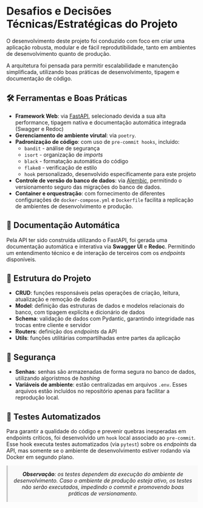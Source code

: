 # Desafios e Decisões Técnicas/Estratégicas do Projeto

O desenvolvimento deste projeto foi conduzido com foco em criar uma aplicação robusta, modular e de fácil reprodutibilidade, tanto em ambientes de desenvolvimento quanto de produção.

A arquitetura foi pensada para permitir escalabilidade e manutenção simplificada, utilizando boas práticas de desenvolvimento, tipagem e documentação de código.

## 🛠️ Ferramentas e Boas Práticas

- **Framework Web**: via [FastAPI](https://fastapi.tiangolo.com/), selecionado devida a sua alta performance, tipagem nativa e documentação automática integrada (Swagger e Redoc)
- **Gerenciamento de ambiente virutal**: via `poetry`.
- **Padronização de código**: com uso de `pre-commit hooks`, incluido:
    - `bandit` - análise de segurança
    - `isort` - organização de *imports*
    - `black` - formatação automática do código
    - `flake8` - verificação de estilo
    - `hook` personalizado, desenvolvido especificamente para este projeto
- **Controle de versão do banco de dados**: via [Alembic](https://alembic.sqlalchemy.org/en/latest/), permitindo o versionamento seguro das migrações do banco de dados.
- **Container e orquestração**: com fornecimento de diferentes configurações de `docker-compose.yml` e `Dockerfile` facilita a replicação de ambientes de desenvolvimento e produção.

## 📖 Documentação Automática

Pela API ter sido construída utilizando o FastAPI, foi gerada uma documentação automática e interativa via **Swagger UI** e **Redoc**. Permitindo um entendimento técnico e de interação de terceiros com os *endpoints* disponíveis.

## 🧱 Estrutura do Projeto

- **CRUD**: funções responsáveis pelas operações de criação, leitura, atualização e remoção de dados
- **Model**: definição das estruturas de dados e modelos relacionais do banco, com tipagem explícita e dicionário de dados
- **Schema**: validação de dados com Pydantic, garantindo integridade nas trocas entre cliente e servidor
- **Routers**: definição dos *endpoints* da API
- **Utils**: funções utilitárias compartilhadas entre partes da aplicação

## 🔐 Segurança

- **Senhas**: senhas são armazenadas de forma segura no banco de dados, utilizando algorístmos de *hashing*
- **Variáveis de ambiente**: estão centralizadas em arquivos `.env`. Esses arquivos estão incluídos no repositório apenas para facilitar a reprodução local.

## 🦾 Testes Automatizados

Para garantir a qualidade do código e prevenir quebras inesperadas em endpoints críticos, foi desenvolvido um `hook` local associado ao `pre-commit`. Esse hook executa testes automatizados (via `pytest`) sobre os *endpoints* da API, mas somente se o ambiente de desenvolvimento estiver rodando via Docker em segundo plano.

<div style="
  margin: 1em auto;
  padding: 1em;
  border-left: 4px solid #ccc;
  background-color: #f9f9f9;
  font-style: italic;
  text-align: center;
  max-width: 600px;
">
<b>Observação</b>: os testes dependem da execução do ambiente de desenvolvimento. Caso o ambiente de produção esteja ativo, os testes não serão executados, impedindo o commit e promovendo boas práticas de versionamento.
</div>

